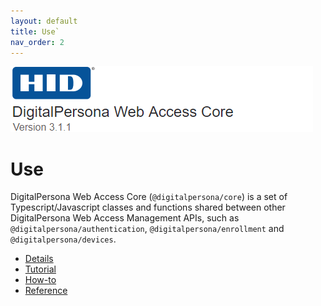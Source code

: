 ```yaml
---
layout: default
title: Use`
nav_order: 2
---
```

![](../assets/HID-DPAM-Core.png)  
# Use

DigitalPersona Web Access Core (`@digitalpersona/core`) is a set of Typescript/Javascript classes and functions
shared between other DigitalPersona Web Access Management APIs, such as `@digitalpersona/authentication`,
`@digitalpersona/enrollment` and `@digitalpersona/devices`.


* [Details](details.md)
* [Tutorial](tutorial.md)
* [How-to](how-to.md)
* [Reference](reference.md)
